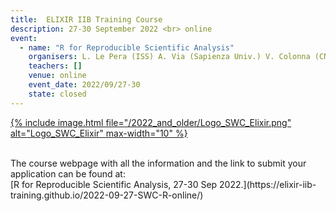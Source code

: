 ```yaml
---
title:  ELIXIR IIB Training Course
description: 27-30 September 2022 <br> online
event:
  - name: "R for Reproducible Scientific Analysis"
    organisers: L. Le Pera (ISS) A. Via (Sapienza Univ.) V. Colonna (CNR, ELIXIR-IIB)
    teachers: []
    venue: online
    event_date: 2022/09/27-30
    state: closed
---
```



[{% include image.html file="/2022_and_older/Logo_SWC_Elixir.png" alt="Logo_SWC_Elixir" max-width="10" %}](https://elixir-iib-training.github.io/2022-09-27-SWC-R-online/)

<br>
The course webpage with all the information and the link to submit your application can be found at:<br>
[R for Reproducible Scientific Analysis,  27-30 Sep 2022.](https://elixir-iib-training.github.io/2022-09-27-SWC-R-online/)
